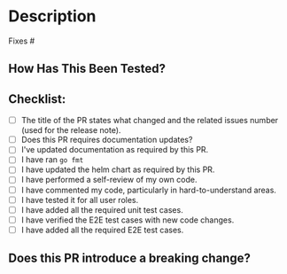 <!--
Type of change: Title of the PR should clearly mention which type of PR is this, you can select any of the below-mentioned types:

- docs() - The PR contains Documentation ONLY changes. 
- feat() - The PR contains new feature/enhancements.
- fix() - The PR contains a bug fix.

Example Title: 
feat(): New field addition for Cluster CRD 
-->

# Description
<!--
Please include a summary of the change and which issue is fixed. Please also include relevant motivation and context. List any dependencies that are required for this change.
-->

Fixes # <!-- Mention any issues which might be fixed on this PR merge. -->

## How Has This Been Tested?
<!--
Please describe the tests that you ran to verify your changes. Provide instructions so we can reproduce. Please also list any relevant details for your test configuration

test-cases
- [ ] Test case A
- [ ] Test case B
-->

## Checklist:

* [ ] The title of the PR states what changed and the related issues number (used for the release note).
* [ ] Does this PR requires documentation updates?
* [ ] I've updated documentation as required by this PR.
* [ ] I have ran `go fmt`
* [ ] I have updated the helm chart as required by this PR.
* [ ] I have performed a self-review of my own code.
* [ ] I have commented my code, particularly in hard-to-understand areas.
* [ ] I have tested it for all user roles.
* [ ] I have added all the required unit test cases.
* [ ] I have verified the E2E test cases with new code changes.
* [ ] I have added all the required E2E test cases.

## Does this PR introduce a breaking change?
<!--
If NO, leave the release-note block blank.
If YES, a release note is required:
Enter your extended release note in the block below. If the PR requires additional manual action from users switching to the new version, include the string "action-required".
-->

```release-note

```

